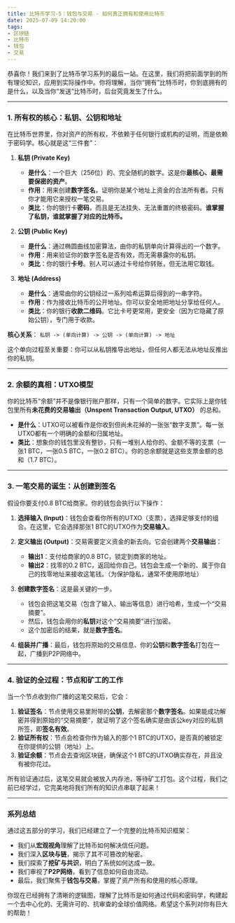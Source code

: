 ```yaml
---
title: 比特币学习-5：钱包与交易 - 如何真正拥有和使用比特币
date: 2025-07-09 14:20:00
tags:
- 区块链
- 比特币
- 钱包
- 交易
---
```


恭喜你！我们来到了比特币学习系列的最后一站。在这里，我们将把前面学到的所有理论知识，应用到实际操作中。你将理解，当你“拥有”比特币时，你到底拥有的是什么，以及当你“发送”比特币时，后台究竟发生了什么。

---

### **1. 所有权的核心：私钥、公钥和地址**

在比特币世界里，你对资产的所有权，不依赖于任何银行或机构的证明，而是依赖于密码学。核心就是这“三件套”：

1.  **私钥 (Private Key)**
    -   **是什么**：一个巨大（256位）的、完全随机的数字。这是你**最核心、最需要保密的资产**。
    -   **作用**：用来创建**数字签名**，证明你是某个地址上资金的合法所有者。只有你才能用它来授权一笔交易。
    -   **类比**：你的银行卡**密码**，而且是无法挂失、无法重置的终极密码。**谁掌握了私钥，谁就掌握了对应的比特币。**

2.  **公钥 (Public Key)**
    -   **是什么**：通过椭圆曲线加密算法，由你的私钥单向计算得出的一个数字。
    -   **作用**：用来验证你的数字签名是否有效，而无需暴露你的私钥。
    -   **类比**：你的银行**卡号**。别人可以通过卡号给你转账，但无法用它取钱。

3.  **地址 (Address)**
    -   **是什么**：通常由你的公钥经过一系列哈希运算后得到的一串字符。
    -   **作用**：作为接收比特币的公开地址。你可以安全地把地址分享给任何人。
    -   **类比**：你的银行**收款二维码**。它比卡号更常用，更安全（因为它隐藏了原始公钥），专门用于收款。

**核心关系**：
`私钥 -> (单向计算) -> 公钥 -> (单向计算) -> 地址`

这个单向过程至关重要：你可以从私钥推导出地址，但任何人都无法从地址反推出你的私钥。

---

### **2. 余额的真相：UTXO模型**

你的比特币“余额”并不是像银行账户那样，只有一个简单的数字。它实际上是你钱包里所有**未花费的交易输出（Unspent Transaction Output, UTXO）** 的总和。

-   **是什么**：UTXO可以被看作是你收到但尚未花掉的一张张“数字支票”。每一张UTXO都有一个明确的金额和归属地址。
-   **类比**：想象你的钱包里没有整钞，只有一堆别人给你的、金额不等的支票（一张1 BTC，一张0.5 BTC，一张0.2 BTC）。你的总余额就是这些支票金额的总和（1.7 BTC）。

---

### **3. 一笔交易的诞生：从创建到签名**

假设你要支付0.8 BTC给商家。你的钱包会执行以下操作：

1.  **选择输入 (Input)**：钱包会查看你所有的UTXO（支票），选择足够支付的组合。在这里，它会选择那张1 BTC的UTXO作为**交易输入**。

2.  **定义输出 (Output)**：交易需要定义资金的新去向。它会创建两个**交易输出**：
    -   **输出1**：支付给商家的0.8 BTC，锁定到商家的地址。
    -   **输出2**：找零的0.2 BTC，返回给你自己。钱包会生成一个新的、属于你自己的找零地址来接收这笔钱。（为保护隐私，通常不使用原地址）

3.  **创建数字签名**：这是最关键的一步。
    -   钱包会把这笔交易（包含了输入、输出等信息）进行哈希，生成一个“交易摘要”。
    -   然后，钱包会用你的**私钥**对这个“交易摘要”进行加密。
    -   这个加密后的结果，就是**数字签名**。

4.  **组装并广播**：最后，钱包将原始的交易信息、你的**公钥**和**数字签名**打包在一起，广播到P2P网络中。

---

### **4. 验证的全过程：节点和矿工的工作**

当一个节点收到你广播的这笔交易后，它会：

1.  **验证签名**：节点使用交易里附带的**公钥**，去解密那个**数字签名**。如果能成功解密并得到原始的“交易摘要”，就证明了这个签名确实是由该公key对应的私钥所签，即**签名有效**。
2.  **验证所有权**：节点会检查你作为输入的那个1 BTC的UTXO，是否真的被锁定在你提供的公钥（地址）上。
3.  **验证余额**：节点会去查询区块链，确保这个1 BTC的UTXO确实存在，并且没有被你花过。

所有验证通过后，这笔交易就会被放入内存池，等待矿工打包。这个过程，我们之前已经学过，它完美地将我们所有的知识点串联了起来！

---

### **系列总结**

通过这五部分的学习，我们已经建立了一个完整的比特币知识框架：

-   我们从**宏观视角**理解了比特币如何解决信任问题。
-   我们深入**区块与链**，揭示了其不可篡改的秘密。
-   我们探索了**挖矿与共识**，明白了系统如何达成一致。
-   我们审视了**P2P网络**，看到了信息如何自由流动。
-   最后，我们聚焦于**钱包与交易**，掌握了资产所有和使用的核心原理。

你现在已经拥有了清晰的逻辑图，理解了比特币是如何通过代码和密码学，构建起一个去中心化的、无需许可的、抗审查的全球价值网络。希望这个系列对你有巨大的帮助！ 